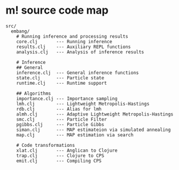 # m! source code map


    src/
      embang/
        # Running inference and processing results
        core.clj       --- Running inference
        results.clj    --- Auxiliary REPL functions
        analysis.clj   --- Analysis of inference results

        # Inference 
        ## General
        inference.clj  --- General inference functions
        state.clj      --- Particle state
        runtime.clj    --- Runtime support

        ## Algorithms
        importance.clj --- Importance sampling
        lmh.clj        --- Lightweight Metropolis-Hastings
        rdb.clj        --- Alias for lmh
        almh.clj       --- Adaptive Lightweight Metropolis-Hastings
        smc.clj        --- Particle Filter
        pgibbs.clj     --- Particle Gibbs
        siman.clj      --- MAP estimateion via simulated annealing
        map.clj        --- MAP estimation via search

        # Code transformations
        xlat.clj       --- Anglican to Clojure
        trap.clj       --- Clojure to CPS
        emit.clj       --- Compiling CPS 
